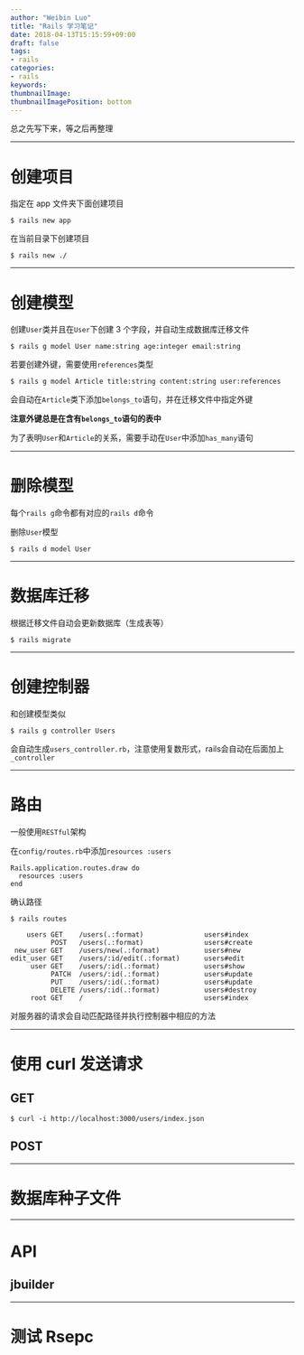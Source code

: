 ```yaml
---
author: "Weibin Luo"
title: "Rails 学习笔记"
date: 2018-04-13T15:15:59+09:00
draft: false
tags:
- rails
categories:
- rails
keywords:
thumbnailImage:
thumbnailImagePosition: bottom
---
```


总之先写下来，等之后再整理
<!--more-->

---

# 创建项目

指定在 app 文件夹下面创建项目

```
$ rails new app
```

在当前目录下创建项目

```
$ rails new ./
```

---

# 创建模型

创建`User`类并且在`User`下创建 3 个字段，并自动生成数据库迁移文件
```
$ rails g model User name:string age:integer email:string
```

若要创建外键，需要使用`references`类型
```
$ rails g model Article title:string content:string user:references
```
会自动在`Article`类下添加`belongs_to`语句，并在迁移文件中指定外键

**注意外键总是在含有`belongs_to`语句的表中**

为了表明`User`和`Article`的关系，需要手动在`User`中添加`has_many`语句

---

# 删除模型

每个`rails g`命令都有对应的`rails d`命令

删除`User`模型
```
$ rails d model User
```

---

# 数据库迁移

根据迁移文件自动会更新数据库（生成表等）
```
$ rails migrate
```

---

# 创建控制器

和创建模型类似

```
$ rails g controller Users
```
会自动生成`users_controller.rb`，注意使用复数形式，rails会自动在后面加上`_controller`

---

# 路由

一般使用`RESTful`架构

在`config/routes.rb`中添加`resources :users`
```
Rails.application.routes.draw do
  resources :users
end
```
确认路径
```
$ rails routes

    users GET    /users(.:format)               users#index
          POST   /users(.:format)               users#create
 new_user GET    /users/new(.:format)           users#new
edit_user GET    /users/:id/edit(.:format)      users#edit
     user GET    /users/:id(.:format)           users#show
          PATCH  /users/:id(.:format)           users#update
          PUT    /users/:id(.:format)           users#update
          DELETE /users/:id(.:format)           users#destroy
     root GET    /                              users#index
```
对服务器的请求会自动匹配路径并执行控制器中相应的方法

---

# 使用 curl 发送请求

## GET

```
$ curl -i http://localhost:3000/users/index.json
```
## POST

---

# 数据库种子文件

---

# API

## jbuilder

---

# 测试 Rsepc

